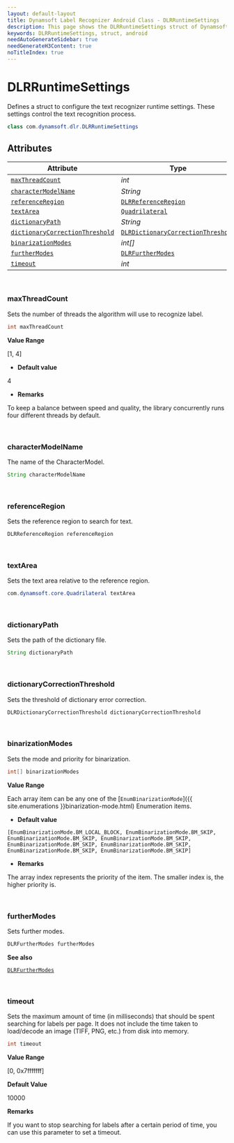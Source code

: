```yaml
---
layout: default-layout
title: Dynamsoft Label Recognizer Android Class - DLRRuntimeSettings
description: This page shows the DLRRuntimeSettings struct of Dynamsoft Label Recognizer for Android Language.
keywords: DLRRuntimeSettings, struct, android
needAutoGenerateSidebar: true
needGenerateH3Content: true
noTitleIndex: true
---
```



# DLRRuntimeSettings

Defines a struct to configure the text recognizer runtime settings. These settings control the text recognition process.
  
```java
class com.dynamsoft.dlr.DLRRuntimeSettings
```

## Attributes
  
| Attribute | Type |
|---------- | ---- |
| [`maxThreadCount`](#maxthreadcount) | *int* |
| [`characterModelName`](#charactermodelname) | *String* |
| [`referenceRegion`](#referenceregion) | [`DLRReferenceRegion`](dlr-reference-region.md) |
| [`textArea`](#textarea) | [`Quadrilateral`](quadrilateral.md) |
| [`dictionaryPath`](#dictionarypath) | *String* |
| [`dictionaryCorrectionThreshold`](#dictionarycorrectionthreshold) | [`DLRDictionaryCorrectionThreshold`](dlr-dictionary-correction-threshold.md) |
| [`binarizationModes`](#binarizationmodes) | *int\[\]* |
| [`furtherModes`](#furthermodes) | [`DLRFurtherModes`](dlr-further-modes.md)|
| [`timeout`](#timeout) | *int* |

&nbsp;

### maxThreadCount

Sets the number of threads the algorithm will use to recognize label.

```java
int maxThreadCount
```

**Value Range**

[1, 4]

- **Default value**

4

- **Remarks**

To keep a balance between speed and quality, the library concurrently runs four different threads by default.

&nbsp;

### characterModelName

The name of the CharacterModel.

```java
String characterModelName
```

&nbsp;

### referenceRegion

Sets the reference region to search for text.

```java
DLRReferenceRegion referenceRegion
```

&nbsp;

### textArea

Sets the text area relative to the reference region.

```java
com.dynamsoft.core.Quadrilateral textArea
```

&nbsp;

### dictionaryPath

Sets the path of the dictionary file.

```java
String dictionaryPath
```

&nbsp;

### dictionaryCorrectionThreshold

Sets the threshold of dictionary error correction.

```java
DLRDictionaryCorrectionThreshold dictionaryCorrectionThreshold
```

&nbsp;

### binarizationModes

Sets the mode and priority for binarization.

```java
int[] binarizationModes
```

**Value Range**

Each array item can be any one of the [`EnumBinarizationMode`]({{ site.enumerations }}binarization-mode.html) Enumeration items.

- **Default value**

`[EnumBinarizationMode.BM_LOCAL_BLOCK, EnumBinarizationMode.BM_SKIP, EnumBinarizationMode.BM_SKIP, EnumBinarizationMode.BM_SKIP, EnumBinarizationMode.BM_SKIP, EnumBinarizationMode.BM_SKIP, EnumBinarizationMode.BM_SKIP, EnumBinarizationMode.BM_SKIP]`

- **Remarks**

The array index represents the priority of the item. The smaller index is, the higher priority is.

&nbsp;

### furtherModes

Sets further modes.

```java
DLRFurtherModes furtherModes
```

**See also**

[`DLRFurtherModes`](dlr-further-modes.md)

&nbsp;

### timeout

Sets the maximum amount of time (in milliseconds) that should be spent searching for labels per page. It does not include the time taken to load/decode an image (TIFF, PNG, etc.) from disk into memory.

```java
int timeout
```

**Value Range**

[0, 0x7fffffff]

**Default Value**

10000

**Remarks**

If you want to stop searching for labels after a certain period of time, you can use this parameter to set a timeout.
